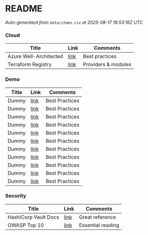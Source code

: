 # README

<!-- CSV-TABLE:START -->
_Auto-generated from `data/items.csv` at 2025-08-17 18:53:16Z UTC_

### Cloud

| Title | Link | Comments |
|---|---|---|
| Azure Well-Architected | [link](https://learn.microsoft.com/azure/architecture/framework/) | Best practices |
| Terraform Registry | [link](https://registry.terraform.io) | Providers & modules |

### Demo

| Title | Link | Comments |
|---|---|---|
| Dummy | [link](./#) | Best Practices |
| Dummy | [link](./#) | Best Practices |
| Dummy | [link](./#) | Best Practices |
| Dummy | [link](./#) | Best Practices |
| Dummy | [link](./#) | Best Practices |
| Dummy | [link](./#) | Best Practices |
| Dummy | [link](./#) | Best Practices |
| Dummy | [link](./#) | Best Practices |
| Dummy | [link](./#) | Best Practices |
| Dummy | [link](./#) | Best Practices |
| Dummy | [link](./#) | Best Practices |

### Security

| Title | Link | Comments |
|---|---|---|
| HashiCorp Vault Docs | [link](https://developer.hashicorp.com/vault) | Great reference |
| OWASP Top 10 | [link](https://owasp.org/www-project-top-ten/) | Essential reading |

<!-- CSV-TABLE:END -->
